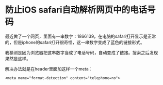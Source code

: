 # 防止iOS safari自动解析网页中的电话号码

最近做了一个网页，里面有一串数字：1866139。在电脑的safari打开显示是正常的，但是iphone的safari打开很奇怪，这一串数字变成了蓝色的链接形式。

我猜测是因为浏览器把这串数字当成了电话号码，自动变成了链接。搜索之后发现果然是这样。

解决办法就是在header里面加这样一个meta：

    <meta name="format-detection" content="telephone=no">

